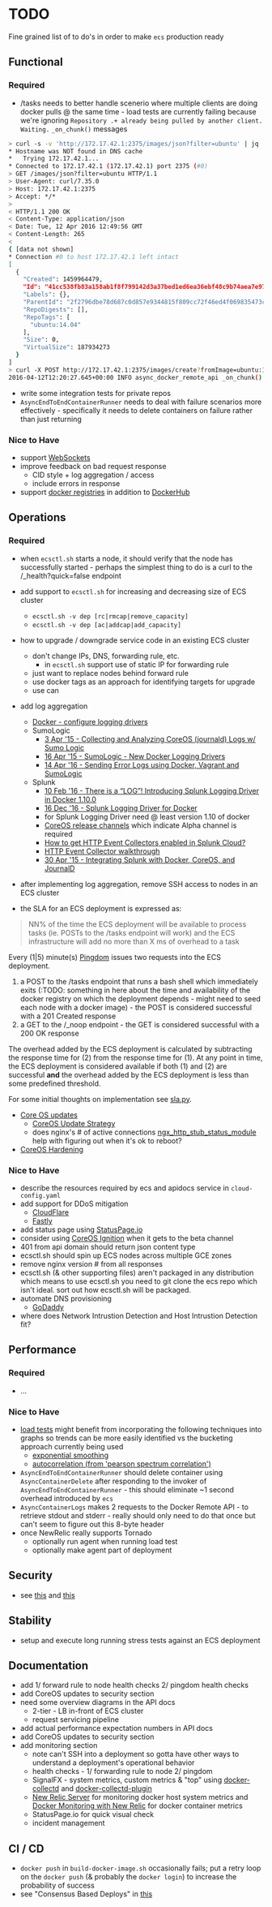 # TODO

Fine grained list of to do's in order to make ```ecs``` production ready

## Functional

### Required

* /tasks needs to better handle scenerio where multiple clients are doing
  docker pulls @ the same time - load tests are currently failing because
  we're ignoring ```Repository .+ already being pulled by another client. Waiting.```
  ```_on_chunk()``` messages

```bash
> curl -s -v 'http://172.17.42.1:2375/images/json?filter=ubuntu' | jq
* Hostname was NOT found in DNS cache
*   Trying 172.17.42.1...
* Connected to 172.17.42.1 (172.17.42.1) port 2375 (#0)
> GET /images/json?filter=ubuntu HTTP/1.1
> User-Agent: curl/7.35.0
> Host: 172.17.42.1:2375
> Accept: */*
>
< HTTP/1.1 200 OK
< Content-Type: application/json
< Date: Tue, 12 Apr 2016 12:49:56 GMT
< Content-Length: 265
<
{ [data not shown]
* Connection #0 to host 172.17.42.1 left intact
[
  {
    "Created": 1459964479,
    "Id": "41cc538fb83a158ab1f8f799142d3a37bed1ed6ea36ebf48c9b74aea7e97a741",
    "Labels": {},
    "ParentId": "2f2796dbe78d687c0d857e9344815f809cc72f46ed4f069835473c3844a14a54",
    "RepoDigests": [],
    "RepoTags": [
      "ubuntu:14.04"
    ],
    "Size": 0,
    "VirtualSize": 187934273
  }
]
> curl -X POST http://172.17.42.1:2375/images/create?fromImage=ubuntu:14.04
2016-04-12T12:20:27.645+00:00 INFO async_docker_remote_api _on_chunk() >>>{"status":"Repository ubuntu already being pulled by another client. Waiting."}<<<
```

* write some integration tests for private repos
* ```AsyncEndToEndContainerRunner``` needs to deal with failure scenarios
  more effectively - specifically it needs to delete containers on failure
  rather than just returning

### Nice to Have

* support [WebSockets](http://www.tornadoweb.org/en/stable/websocket.html)
* improve feedback on bad request response
  * CID style + log aggregation / access
  * include errors in response
* support [docker registries](https://docs.docker.com/registry/) in
  addition to [DockerHub](https://hub.docker.com)

## Operations

### Required

* when ```ecsctl.sh``` starts a node, it should verify that the node has
  successfully started - perhaps the simplest thing to do is a curl
  to the /_health?quick=false endpoint
* add support to ```ecsctl.sh``` for increasing and decreasing size of ECS cluster
    * ```ecsctl.sh -v dep [rc|rmcap|remove_capacity]```
    * ```ecsctl.sh -v dep [ac|addcap|add_capacity]```
* how to upgrade / downgrade service code in an existing ECS cluster
    * don't change IPs, DNS, forwarding rule, etc.
        * in ```ecsctl.sh``` support use of static IP for forwarding rule
    * just want to replace nodes behind forward rule
    * use docker tags as an approach for identifying targets for upgrade
    * use can
* add log aggregation
  * [Docker - configure logging drivers](https://docs.docker.com/engine/admin/logging/overview/)
  * SumoLogic
      * [3 Apr '15 - Collecting and Analyzing CoreOS (journald) Logs w/ Sumo Logic](https://www.sumologic.com/2015/04/03/collecting-journald-logs-with-sumo-logic/)
      * [16 Apr '15 - SumoLogic - New Docker Logging Drivers](https://www.sumologic.com/2015/04/16/new-docker-logging-drivers/)
      * [14 Apr '16 - Sending Error Logs using Docker, Vagrant and SumoLogic](http://www.macadamian.com/2016/04/14/sending-error-logs-using-docker-vagrant-and-sumologic)
  * Splunk
      * [10 Feb '16 - There is a “LOG”! Introducing Splunk Logging Driver in Docker 1.10.0](http://blogs.splunk.com/tag/splunk-logging-driver/)
      * [16 Dec '16 - Splunk Logging Driver for Docker](http://blogs.splunk.com/2015/12/16/splunk-logging-driver-for-docker/)
      * for Splunk Logging Driver need @ least version 1.10 of docker
      * [CoreOS release channels](https://coreos.com/releases/) which indicate Alpha channel is required
      * [How to get HTTP Event Collectors enabled in Splunk Cloud?](https://answers.splunk.com/answers/323085/how-to-get-http-event-collectors-enabled-in-splunk.html)
      * [HTTP Event Collector walkthrough](http://dev.splunk.com/view/event-collector/SP-CAAAE7F)
      * [30 Apr '15 - Integrating Splunk with Docker, CoreOS, and JournalD](http://blogs.splunk.com/2015/04/30/integrating-splunk-with-docker-coreos-and-journald/)
* after implementing log aggregation, remove SSH access to nodes in an ECS cluster

* the SLA for an ECS deployment is expressed as:

> NN% of the time the ECS deployment will be available to process tasks
> (ie. POSTs to the /tasks endpoint will work) and the ECS infrastructure
> will add no more than X ms of overhead to a task

Every (1|5) minute(s) [Pingdom](https://www.pingdom.com/) issues two requests
into the ECS deployment.

1. a POST to the /tasks endpoint that runs a bash shell which immediately exits (:TODO: something in here about the time and availability of the docker registry on which the deployment depends - might need to seed each node with a docker image) - the POST is considered successful with a 201 Created response
1. a GET to the /_noop endpoint - the GET is considered successful with a 200 OK response

The overhead added by the ECS deployment is calculated by subtracting the response
time for (2) from the response time for (1).
At any point in time, the ECS deployment is considered available if both
(1) and (2) are successful **and** the overhead added by the ECS deployment
is less than some predefined threshold.

For some initial thoughts on implementation see [sla.py](bin/sla.py).


* [Core OS updates](https://coreos.com/using-coreos/updates/)
  * [CoreOS Update Strategy](https://coreos.com/os/docs/latest/update-strategies.html)
  * does nginx's # of active connections
    [ngx_http_stub_status_module](http://nginx.org/en/docs/http/ngx_http_stub_status_module.html)
    help with figuring out when it's ok to reboot?
* [CoreOS Hardening](https://coreos.com/os/docs/latest/coreos-hardening-guide.html)

### Nice to Have

* describe the resources required by ecs and apidocs service in ```cloud-config.yaml``` 
* add support for DDoS mitigation
    * [CloudFlare](https://www.cloudflare.com)
    * [Fastly](https://www.fastly.com/)
* add status page using [StatusPage.io](https://www.statuspage.io)
* consider using [CoreOS Ignition](https://coreos.com/blog/introducing-ignition.html)
  when it gets to the beta channel
* 401 from api domain should return json content type
* ecsctl.sh should spin up ECS nodes across multiple GCE zones
* remove nginx version # from all responses
* ecsctl.sh (& other supporting files) aren't packaged in any distribution
  which means to use ecsctl.sh you need to git clone the ecs repo which isn't ideal.
  sort out how ecsctl.sh will be packaged.
* automate DNS provisioning
  * [GoDaddy](https://developer.godaddy.com/doc)
* where does Network Intrustion Detection and Host Intrustion Detection fit?

## Performance

### Required

* ...

### Nice to Have

* [load tests](tests/load) might benefit from incorporating the following
techniques into graphs so trends can be more easily identified vs the
bucketing approach currently being used
    * [exponential smoothing](https://en.wikipedia.org/wiki/Exponential_smoothing)
    * [autocorrelation (from 'pearson spectrum correlation')](https://en.wikipedia.org/wiki/Autocorrelation)
* ```AsyncEndToEndContainerRunner``` should delete container using ```AsyncContainerDelete```
  after responding to the invoker of ```AsyncEndToEndContainerRunner``` - this should eliminate
  ~1 second overhead introduced by ```ecs```
* ```AsyncContainerLogs``` makes 2 requests to the Docker Remote API - to
  retrieve stdout and stderr - really should only need to do that once but
  can't seem to figure out this 8-byte header
* once NewRelic really supports Tornado
    * optionally run agent when running load test
    * optionally make agent part of deployment

## Security

* see
[this](https://medium.com/the-coinbase-blog/how-coinbase-builds-secure-infrastructure-to-store-bitcoin-in-the-cloud-30a6504e40ba)
and
[this](https://www.sumologic.com/blog-devops/securing-docker-containers)

## Stability

* setup and execute long running stress tests against an ECS deployment

## Documentation

* add 1/ forward rule to node health checks 2/ pingdom health checks
* add CoreOS updates to security section
* need some overview diagrams in the API docs
  * 2-tier - LB in-front of ECS cluster
  * request servicing pipeline
* add actual performance expectation numbers in API docs
* add CoreOS updates to security section
* add monitoring section
  * note can't SSH into a deployment so gotta have other ways to understand a
    deployment's operational behavior
  * health checks - 1/ forwarding rule to node 2/ pingdom
  * SignalFX - system metrics, custom metrics & "top" using [docker-collectd](https://github.com/signalfx/docker-collectd) and
    [docker-collectd-plugin](https://github.com/signalfx/docker-collectd-plugin)
  * [New Relic Server](http://newrelic.com/server-monitoring) for monitoring
    docker host system metrics and [Docker Monitoring with New Relic](http://newrelic.com/docker) for docker container metrics
  * StatusPage.io for quick visual check
  * incident management

## CI / CD

* ```docker push``` in ```build-docker-image.sh``` occasionally fails; put
a retry loop on the ```docker push``` (& probably the ```docker login```)
to increase the probability of success
* see "Consensus Based Deploys" in [this](https://medium.com/the-coinbase-blog/how-coinbase-builds-secure-infrastructure-to-store-bitcoin-in-the-cloud-30a6504e40ba)
